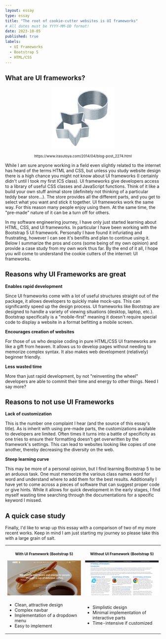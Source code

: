 ```yaml
---
layout: essay
type: essay
title: "The root of cookie-cutter websites is UI frameworks"
# All dates must be YYYY-MM-DD format!
date: 2023-10-05
published: true
labels:
  - UI Frameworks
  - Bootstrap 5
  - HTML/CSS
---
```


## **What are UI frameworks?**
<div style="text-align: center" class="rounded float-end pe-4">
<img width="200px" src="../img/ui-framework/cookie_kata.png">
<p><small>https://www.irasutoya.com/2014/04/blog-post_2274.html</small></p>
</div>

While I am sure anyone working in a field even slightly related to the internet has heard of the terms HTML and CSS, but unless you study website design there is a high chance you might not know about UI frameworks (I certainly didn't until I took my first ICS class). UI frameworks give developers access to a library of useful CSS classes and JavaScript functions. Think of it like a build your own stuff animal store (definitely not thinking of a particular teddy bear store...). The store provides all the different parts, and you get to select what you want and stick it together. UI frameworks work the same way. For this reason many people enjoy using them. At the same time, the "pre-made" nature of it can be a turn off for others.

In my software engineering journey, I have only just started learning about HTML, CSS, and UI frameworks. In particular I have been working with the Bootstrap 5 UI framework. Personally I have found it infuriating and frustrating, however I can see it's benifits and plan to continue using it. Below I summarize the pros and cons (some being of my own opinion) and provide a case study from my own work thus far. By the end of it all, I hope you will come to understand the cookie cutters of the internet: UI frameworks.

## **Reasons why UI Frameworks are great**
**Enables rapid development**
<p>Since UI frameworks come with a lot of useful structures straight out of the package, it allows developers to quickly make mock-ups. This can significantly speed up the design process. UI frameworks like Bootstrap are designed to handle a variety of viewing situations (desktop, laptop, etc.). Bootstrap specifically is a "mobile-first" meaning it doesn't require special code to display a website in a format befitting a mobile screen.</p>

**Encourages creation of websites**
<p>For those of us who despise coding in pure HTML/CSS UI frameworks are like a gift from heaven. It allows us to develop pages without needing to memorize complex syntax. It also makes web development (relatively) beginner friendly.</p>

**Less wasted time**
<p>More than just rapid development, by not "reinventing the wheel" developers are able to commit their time and energy to other things. Need I say more?</p>

## **Reasons to not use UI Frameworks**
**Lack of customization**
<p>This is the number one complaint I hear (and the source of this essay's title). As is inherit with using pre-made parts, the customizations available to developers are limited. Often times it turns into a battle of specificity as one tries to ensure their formatting doesn't get overwritten by the framework's settings. This can lead to websites looking like copies of one another, thereby decreasing the diversity on the web.</p>

**Steep learning curve**
<p>This may be more of a personal opinion, but I find learning Bootstrap 5 to be an arduous task. One must memorize the various class names word for word and understand where to add them for the best results. Additionally I have yet to come across a pieces of software that can suggest proper code or give hints. While it allows for quick development in the early stages, I find myself wasting time searching through the documentations for a specific keyword I missed.</p>

## **A quick case study**
<p>Finally, I'd like to wrap up this essay with a comparison of two of my more recent works. Keep in mind I am just starting my journey so please take this with a large grain of salt.</p>

<table>
<tr>
<th>
<p><small>
With UI Framework (Bootstrap 5)
</small></p>
<img width="500" src="../img/ui-framework/Screenshot%202023-10-06%20103954.png">
</th>
<th>
<p><small>
Without UI Framework (Bootstrap 5)
</small></p>
<img width="500" src="../img/ui-framework/Screenshot%202023-10-06%20104055.png">
</th>
</tr>

<tr>
<td>

- Clean, attractive design<br>
- Complex navbar<br>
- Implementation of a dropdown menu<br>
- Easy to implement<br>
</td>
<td>

- Simplistic design<br>
- Minimal implementation of interactive parts<br>
- Time-intensive if customized<br>
</td>
</tr>
</table>